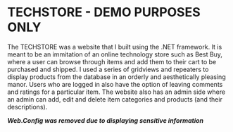 # TECHSTORE - DEMO PURPOSES ONLY

The TECHSTORE was a website that I built using the .NET framework. It is meant to be an immitation of an online technology store such as Best Buy, where a user can browse through items and add them to their cart to be purchased and shipped. I used a series of gridviews and repeaters to display products from the database in an orderly and aesthetically pleasing manor. Users who are logged in also have the option of leaving comments and ratings for a particular item. The website also has an admin side where an admin can add, edit and delete item categories and products (and their descriptions).


***Web.Config was removed due to displaying sensitive information***
